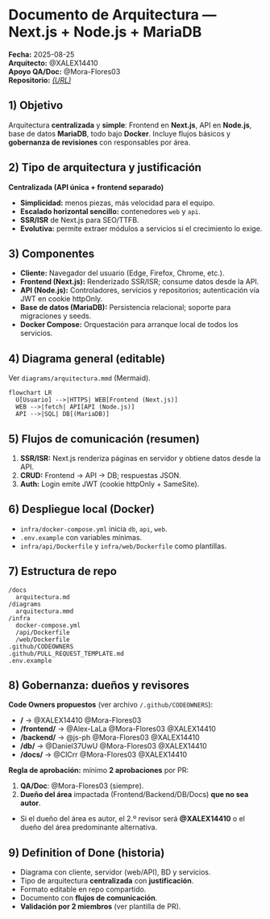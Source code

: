 # Documento de Arquitectura — Next.js + Node.js + MariaDB

**Fecha:** 2025-08-25  
**Arquitecto:** @XALEX14410  
**Apoyo QA/Doc:** @Mora-Flores03  
**Repositorio:** [_(URL)_](https://github.com/XALEX14410/sise_lite_hybrid.git)

## 1) Objetivo
Arquitectura **centralizada** y **simple**: Frontend en **Next.js**, API en **Node.js**, base de datos **MariaDB**, todo bajo **Docker**. Incluye flujos básicos y **gobernanza de revisiones** con responsables por área.

## 2) Tipo de arquitectura y justificación
**Centralizada (API única + frontend separado)**  
- **Simplicidad:** menos piezas, más velocidad para el equipo.  
- **Escalado horizontal sencillo:** contenedores `web` y `api`.  
- **SSR/ISR** de Next.js para SEO/TTFB.  
- **Evolutiva:** permite extraer módulos a servicios si el crecimiento lo exige.

## 3) Componentes
- **Cliente:** Navegador del usuario (Edge, Firefox, Chrome, etc.).
- **Frontend (Next.js):** Renderizado SSR/ISR; consume datos desde la API.
- **API (Node.js):** Controladores, servicios y repositorios; autenticación vía JWT en cookie httpOnly.
- **Base de datos (MariaDB):** Persistencia relacional; soporte para migraciones y seeds.
- **Docker Compose:** Orquestación para arranque local de todos los servicios.

## 4) Diagrama general (editable)
Ver `diagrams/arquitectura.mmd` (Mermaid).

```mermaid
flowchart LR
  U[Usuario] -->|HTTPS| WEB[Frontend (Next.js)]
  WEB -->|fetch| API[API (Node.js)]
  API -->|SQL| DB[(MariaDB)]
```

## 5) Flujos de comunicación (resumen)
1. **SSR/ISR:** Next.js renderiza páginas en servidor y obtiene datos desde la API.  
2. **CRUD:** Frontend → API → DB; respuestas JSON.  
3. **Auth:** Login emite JWT (cookie httpOnly + SameSite).

## 6) Despliegue local (Docker)
- `infra/docker-compose.yml` inicia `db`, `api`, `web`.  
- `.env.example` con variables mínimas.  
- `infra/api/Dockerfile` y `infra/web/Dockerfile` como plantillas.

## 7) Estructura de repo
```
/docs
  arquitectura.md
/diagrams
  arquitectura.mmd
/infra
  docker-compose.yml
  /api/Dockerfile
  /web/Dockerfile
.github/CODEOWNERS
.github/PULL_REQUEST_TEMPLATE.md
.env.example
```

## 8) Gobernanza: dueños y revisores
**Code Owners propuestos** (ver archivo `/.github/CODEOWNERS`):
- **/**            → @XALEX14410 @Mora-Flores03
- **/frontend/**   → @Alex-LaLa @Mora-Flores03 @XALEX14410
- **/backend/**    → @js-ph @Mora-Flores03 @XALEX14410
- **/db/**         → @Daniel37UwU @Mora-Flores03 @XALEX14410
- **/docs/**       → @ClCrr @Mora-Flores03 @XALEX14410

**Regla de aprobación:** mínimo **2 aprobaciones** por PR:  
1) **QA/Doc**: @Mora-Flores03 (siempre).  
2) **Dueño del área** impactada (Frontend/Backend/DB/Docs) **que no sea autor**.  
- Si el dueño del área es autor, el 2.º revisor será **@XALEX14410** o el dueño del área predominante alternativa.

## 9) Definition of Done (historia)
- Diagrama con cliente, servidor (web/API), BD y servicios.  
- Tipo de arquitectura **centralizada** con **justificación**.  
- Formato editable en repo compartido.  
- Documento con **flujos de comunicación**.  
- **Validación por 2 miembros** (ver plantilla de PR).
